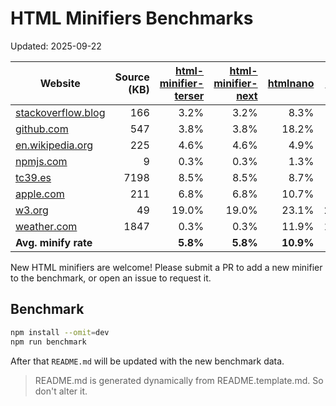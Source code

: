 # HTML Minifiers Benchmarks

Updated: 2025-09-22

[html-minifier-terser]: https://www.npmjs.com/package/html-minifier-terser/v/7.2.0
[html-minifier-next]: https://www.npmjs.com/package/html-minifier-next/v/2.1.4
[htmlnano]: https://www.npmjs.com/package/htmlnano/v/2.1.5
[minify]: https://www.npmjs.com/package/@tdewolff/minify/v/2.24.3
[minify-html]: https://www.npmjs.com/package/@minify-html/node/v/0.16.4

| Website                                                     | Source (KB) | [html-minifier-terser] | [html-minifier-next] | [htmlnano] | [minify] | [minify-html] |
| ----------------------------------------------------------- | ----------: | ---------------------: | -------------------: | ---------: | -------: | ------------: |
| [stackoverflow.blog](https://stackoverflow.blog/)           |         166 |                   3.2% |                 3.2% |       8.3% |     4.5% |          4.0% |
| [github.com](https://github.com/)                           |         547 |                   3.8% |                 3.8% |      18.2% |     8.1% |          6.4% |
| [en.wikipedia.org](https://en.wikipedia.org/wiki/Main_Page) |         225 |                   4.6% |                 4.6% |       4.9% |     6.2% |          3.0% |
| [npmjs.com](https://www.npmjs.com/package/eslint)           |           9 |                   0.3% |                 0.3% |       1.3% |     2.8% |          0.6% |
| [tc39.es](https://tc39.es/ecma262/)                         |        7198 |                   8.5% |                 8.5% |       8.7% |     9.5% |          9.1% |
| [apple.com](https://www.apple.com/)                         |         211 |                   6.8% |                 6.8% |      10.7% |     9.4% |          7.2% |
| [w3.org](https://www.w3.org/)                               |          49 |                  19.0% |                19.0% |      23.1% |    24.1% |         20.0% |
| [weather.com](https://weather.com)                          |        1847 |                   0.3% |                 0.3% |      11.9% |    11.7% |          0.7% |
| **Avg. minify rate**                                        |             |               **5.8%** |             **5.8%** |  **10.9%** | **9.5%** |      **6.4%** |

New HTML minifiers are welcome!
Please submit a PR to add a new minifier to the benchmark, or open an issue to request it.

## Benchmark

```bash
npm install --omit=dev
npm run benchmark
```

After that `README.md` will be updated with the new benchmark data.

> README.md is generated dynamically from README.template.md. So don't alter it.
